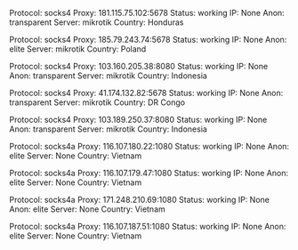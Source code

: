 Protocol: socks4
Proxy: 181.115.75.102:5678
Status: working
IP: None
Anon: transparent
Server: mikrotik
Country: Honduras

Protocol: socks4
Proxy: 185.79.243.74:5678
Status: working
IP: None
Anon: elite
Server: mikrotik
Country: Poland

Protocol: socks4
Proxy: 103.160.205.38:8080
Status: working
IP: None
Anon: transparent
Server: mikrotik
Country: Indonesia

Protocol: socks4
Proxy: 41.174.132.82:5678
Status: working
IP: None
Anon: transparent
Server: mikrotik
Country: DR Congo

Protocol: socks4
Proxy: 103.189.250.37:8080
Status: working
IP: None
Anon: transparent
Server: mikrotik
Country: Indonesia

Protocol: socks4a
Proxy: 116.107.180.22:1080
Status: working
IP: None
Anon: elite
Server: None
Country: Vietnam

Protocol: socks4a
Proxy: 116.107.179.47:1080
Status: working
IP: None
Anon: elite
Server: None
Country: Vietnam

Protocol: socks4a
Proxy: 171.248.210.69:1080
Status: working
IP: None
Anon: elite
Server: None
Country: Vietnam

Protocol: socks4a
Proxy: 116.107.187.51:1080
Status: working
IP: None
Anon: elite
Server: None
Country: Vietnam

